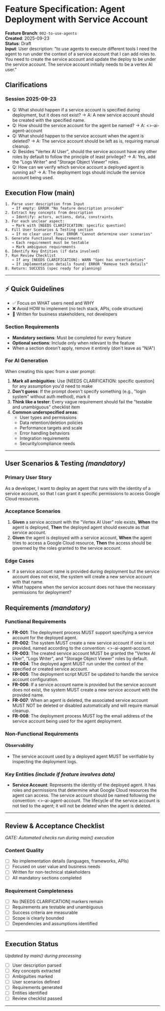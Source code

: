 # Feature Specification: Agent Deployment with Service Account

**Feature Branch**: `002-to-use-agents`  
**Created**: 2025-09-23  
**Status**: Draft  
**Input**: User description: "to use agents to execute different tools I need the agent to run under the context of a service account that I can add roles to. You need to create the service account and update the deploy to be under the service account. The service account initially needs to be a vertex AI user."

## Clarifications
### Session 2025-09-23
- Q: What should happen if a service account is specified during deployment, but it does not exist? → A: A new service account should be created with the specified name.
- Q: How should the service account for the agent be named? → A: <<project-id>>-ai-agent-account
- Q: What should happen to the service account when the agent is deleted? → A: The service account should be left as is, requiring manual cleanup.
- Q: Besides "Vertex AI User", should the service account have any other roles by default to follow the principle of least privilege? → A: Yes, add the "Logs Writer" and "Storage Object Viewer" roles.
- Q: How can we verify which service account a deployed agent is running as? → A: The deployment logs should include the service account being used.

## Execution Flow (main)
```
1. Parse user description from Input
   → If empty: ERROR "No feature description provided"
2. Extract key concepts from description
   → Identify: actors, actions, data, constraints
3. For each unclear aspect:
   → Mark with [NEEDS CLARIFICATION: specific question]
4. Fill User Scenarios & Testing section
   → If no clear user flow: ERROR "Cannot determine user scenarios"
5. Generate Functional Requirements
   → Each requirement must be testable
   → Mark ambiguous requirements
6. Identify Key Entities (if data involved)
7. Run Review Checklist
   → If any [NEEDS CLARIFICATION]: WARN "Spec has uncertainties"
   → If implementation details found: ERROR "Remove tech details"
8. Return: SUCCESS (spec ready for planning)
```

---

## ⚡ Quick Guidelines
- ✅ Focus on WHAT users need and WHY
- ❌ Avoid HOW to implement (no tech stack, APIs, code structure)
- 👥 Written for business stakeholders, not developers

### Section Requirements
- **Mandatory sections**: Must be completed for every feature
- **Optional sections**: Include only when relevant to the feature
- When a section doesn't apply, remove it entirely (don't leave as "N/A")

### For AI Generation
When creating this spec from a user prompt:
1. **Mark all ambiguities**: Use [NEEDS CLARIFICATION: specific question] for any assumption you'd need to make
2. **Don't guess**: If the prompt doesn't specify something (e.g., "login system" without auth method), mark it
3. **Think like a tester**: Every vague requirement should fail the "testable and unambiguous" checklist item
4. **Common underspecified areas**:
   - User types and permissions
   - Data retention/deletion policies  
   - Performance targets and scale
   - Error handling behaviors
   - Integration requirements
   - Security/compliance needs

---

## User Scenarios & Testing *(mandatory)*

### Primary User Story
As a developer, I want to deploy an agent that runs with the identity of a service account, so that I can grant it specific permissions to access Google Cloud resources.

### Acceptance Scenarios
1. **Given** a service account with the "Vertex AI User" role exists, **When** the agent is deployed, **Then** the deployed agent should execute as that service account.
2. **Given** the agent is deployed with a service account, **When** the agent tries to access a Google Cloud resource, **Then** the access should be governed by the roles granted to the service account.

### Edge Cases
- If a service account name is provided during deployment but the service account does not exist, the system will create a new service account with that name.
- What happens when the service account does not have the necessary permissions for deployment?

## Requirements *(mandatory)*

### Functional Requirements
- **FR-001**: The deployment process MUST support specifying a service account for the deployed agent.
- **FR-002**: The system MUST create a new service account if one is not provided, named according to the convention: <<project-id>>-ai-agent-account.
- **FR-003**: The created service account MUST be granted the "Vertex AI User", "Logs Writer", and "Storage Object Viewer" roles by default.
- **FR-004**: The deployed agent MUST run under the context of the specified or created service account.
- **FR-005**: The deployment script MUST be updated to handle the service account configuration.
- **FR-006**: If a service account name is provided but the service account does not exist, the system MUST create a new service account with the provided name.
- **FR-007**: When an agent is deleted, the associated service account MUST NOT be deleted or disabled automatically and will require manual cleanup.
- **FR-008**: The deployment process MUST log the email address of the service account being used for the agent deployment.

### Non-Functional Requirements

#### Observability
- The service account used by a deployed agent MUST be verifiable by inspecting the deployment logs.

### Key Entities *(include if feature involves data)*
- **Service Account**: Represents the identity of the deployed agent. It has roles and permissions that determine what Google Cloud resources the agent can access. The service account should be named following the convention: <<project-id>>-ai-agent-account. The lifecycle of the service account is not tied to the agent; it will not be deleted when the agent is deleted.

---

## Review & Acceptance Checklist
*GATE: Automated checks run during main() execution*

### Content Quality
- [ ] No implementation details (languages, frameworks, APIs)
- [ ] Focused on user value and business needs
- [ ] Written for non-technical stakeholders
- [ ] All mandatory sections completed

### Requirement Completeness
- [ ] No [NEEDS CLARIFICATION] markers remain
- [ ] Requirements are testable and unambiguous  
- [ ] Success criteria are measurable
- [ ] Scope is clearly bounded
- [ ] Dependencies and assumptions identified

---

## Execution Status
*Updated by main() during processing*

- [ ] User description parsed
- [ ] Key concepts extracted
- [ ] Ambiguities marked
- [ ] User scenarios defined
- [ ] Requirements generated
- [ ] Entities identified
- [ ] Review checklist passed

---